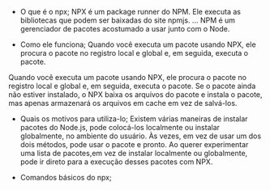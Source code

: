 - O que é o npx;
 NPX é um package runner do NPM. Ele executa as bibliotecas que podem ser baixadas do site npmjs. ... NPM é um gerenciador de pacotes acostumado a usar junto com o Node.



- Como ele funciona;
Quando você executa um pacote usando NPX, ele procura o pacote no registro local e global e, em seguida, executa o pacote.

Quando você executa um pacote usando NPX, ele procura o pacote no registro local e global e, em seguida, executa o pacote. Se o pacote ainda não estiver instalado, o NPX baixa os arquivos do pacote e instala o pacote, mas apenas armazenará os arquivos em cache em vez de salvá-los.



- Quais os motivos para utiliza-lo;
Existem várias maneiras de instalar pacotes do Node.js, pode colocá-los localmente ou instalar globalmente, no ambiente do usuário.
Às vezes, em vez de usar um dos dois métodos, pode usar o pacote e pronto.
Ao querer experimentar uma lista de pacotes,em vez de instalar localmente ou globalmente, pode ir direto para a execução desses pacotes com NPX.


- Comandos básicos do npx;

